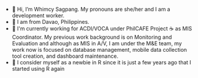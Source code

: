 - 👋 Hi, I’m Whimcy Sagpang. My pronouns are she/her and I am a development worker.
- 📍 I am from Davao, Philippines.
- 🏢 I'm currently working for ACDI/VOCA under PhilCAFE Project ☕ as MIS Coordinator. My previous work background is on Monitoring and Evaluation and although as MIS in A/V, I am under the M&E team, my work now is focused on database management, mobile data collection tool creation, and dashboard maintenance.
- 🌱 I consider myself as a newbie in R since it is just a few years ago that I started using R again
<!---
wsagpang/wsagpang is a ✨ special ✨ repository because its `README.md` (this file) appears on your GitHub profile.
You can click the Preview link to take a look at your changes.
--->
